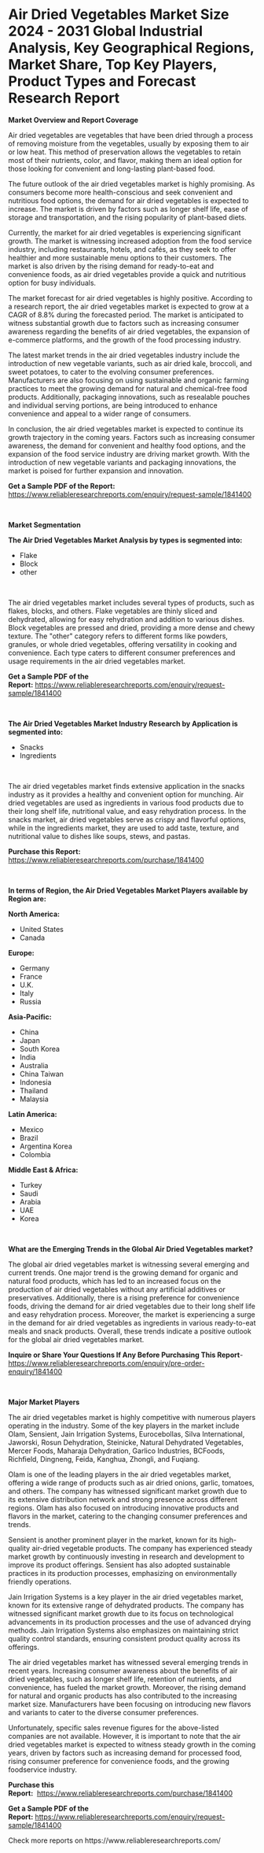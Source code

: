 <p><h1>Air Dried Vegetables Market Size 2024 - 2031 Global Industrial Analysis, Key Geographical Regions, Market Share, Top Key Players, Product Types and Forecast Research Report</h1></p><p><strong>Market Overview and Report Coverage</strong></p>
<p><p>Air dried vegetables are vegetables that have been dried through a process of removing moisture from the vegetables, usually by exposing them to air or low heat. This method of preservation allows the vegetables to retain most of their nutrients, color, and flavor, making them an ideal option for those looking for convenient and long-lasting plant-based food.</p><p>The future outlook of the air dried vegetables market is highly promising. As consumers become more health-conscious and seek convenient and nutritious food options, the demand for air dried vegetables is expected to increase. The market is driven by factors such as longer shelf life, ease of storage and transportation, and the rising popularity of plant-based diets.</p><p>Currently, the market for air dried vegetables is experiencing significant growth. The market is witnessing increased adoption from the food service industry, including restaurants, hotels, and cafés, as they seek to offer healthier and more sustainable menu options to their customers. The market is also driven by the rising demand for ready-to-eat and convenience foods, as air dried vegetables provide a quick and nutritious option for busy individuals.</p><p>The market forecast for air dried vegetables is highly positive. According to a research report, the air dried vegetables market is expected to grow at a CAGR of 8.8% during the forecasted period. The market is anticipated to witness substantial growth due to factors such as increasing consumer awareness regarding the benefits of air dried vegetables, the expansion of e-commerce platforms, and the growth of the food processing industry.</p><p>The latest market trends in the air dried vegetables industry include the introduction of new vegetable variants, such as air dried kale, broccoli, and sweet potatoes, to cater to the evolving consumer preferences. Manufacturers are also focusing on using sustainable and organic farming practices to meet the growing demand for natural and chemical-free food products. Additionally, packaging innovations, such as resealable pouches and individual serving portions, are being introduced to enhance convenience and appeal to a wider range of consumers.</p><p>In conclusion, the air dried vegetables market is expected to continue its growth trajectory in the coming years. Factors such as increasing consumer awareness, the demand for convenient and healthy food options, and the expansion of the food service industry are driving market growth. With the introduction of new vegetable variants and packaging innovations, the market is poised for further expansion and innovation.</p></p>
<p><strong>Get a Sample PDF of the Report:</strong> <a href="https://www.reliableresearchreports.com/enquiry/request-sample/1841400">https://www.reliableresearchreports.com/enquiry/request-sample/1841400</a></p>
<p>&nbsp;</p>
<p><strong>Market Segmentation</strong></p>
<p><strong>The Air Dried Vegetables Market Analysis by types is segmented into:</strong></p>
<p><ul><li>Flake</li><li>Block</li><li>other</li></ul></p>
<p>&nbsp;</p>
<p><p>The air dried vegetables market includes several types of products, such as flakes, blocks, and others. Flake vegetables are thinly sliced and dehydrated, allowing for easy rehydration and addition to various dishes. Block vegetables are pressed and dried, providing a more dense and chewy texture. The "other" category refers to different forms like powders, granules, or whole dried vegetables, offering versatility in cooking and convenience. Each type caters to different consumer preferences and usage requirements in the air dried vegetables market.</p></p>
<p><strong>Get a Sample PDF of the Report:</strong>&nbsp;<a href="https://www.reliableresearchreports.com/enquiry/request-sample/1841400">https://www.reliableresearchreports.com/enquiry/request-sample/1841400</a></p>
<p>&nbsp;</p>
<p><strong>The Air Dried Vegetables Market Industry Research by Application is segmented into:</strong></p>
<p><ul><li>Snacks</li><li>Ingredients</li></ul></p>
<p>&nbsp;</p>
<p><p>The air dried vegetables market finds extensive application in the snacks industry as it provides a healthy and convenient option for munching. Air dried vegetables are used as ingredients in various food products due to their long shelf life, nutritional value, and easy rehydration process. In the snacks market, air dried vegetables serve as crispy and flavorful options, while in the ingredients market, they are used to add taste, texture, and nutritional value to dishes like soups, stews, and pastas.</p></p>
<p><strong>Purchase this Report:</strong>&nbsp; <a href="https://www.reliableresearchreports.com/purchase/1841400">https://www.reliableresearchreports.com/purchase/1841400</a></p>
<p>&nbsp;</p>
<p><strong>In terms of Region, the Air Dried Vegetables Market Players available by Region are:</strong></p>
<p>
    <p> <strong> North America: </strong>
        <ul>
            <li>United States</li>
            <li>Canada</li>
        </ul>
        </p> 
    <p> <strong> Europe: </strong>
        <ul>
            <li>Germany</li>
            <li>France</li>
            <li>U.K.</li>
            <li>Italy</li>
            <li>Russia</li>
        </ul>
        </p> 
    <p> <strong> Asia-Pacific: </strong>
        <ul>
            <li>China</li>
            <li>Japan</li>
            <li>South Korea</li>
            <li>India</li>
            <li>Australia</li>
            <li>China Taiwan</li>
            <li>Indonesia</li>
            <li>Thailand</li>
            <li>Malaysia</li>
        </ul>
        </p> 
    <p> <strong> Latin America: </strong>
        <ul>
            <li>Mexico</li>
            <li>Brazil</li>
            <li>Argentina Korea</li>
            <li>Colombia</li>
        </ul>
        </p> 
    <p> <strong> Middle East & Africa: </strong>
        <ul>
            <li>Turkey</li>
            <li>Saudi</li>
            <li>Arabia</li>
            <li>UAE</li>
            <li>Korea</li>
        </ul>
    </p>
    </p>
<p>&nbsp;</p>
<p><strong>What are the Emerging Trends in the Global Air Dried Vegetables market?</strong></p>
<p><p>The global air dried vegetables market is witnessing several emerging and current trends. One major trend is the growing demand for organic and natural food products, which has led to an increased focus on the production of air dried vegetables without any artificial additives or preservatives. Additionally, there is a rising preference for convenience foods, driving the demand for air dried vegetables due to their long shelf life and easy rehydration process. Moreover, the market is experiencing a surge in the demand for air dried vegetables as ingredients in various ready-to-eat meals and snack products. Overall, these trends indicate a positive outlook for the global air dried vegetables market.</p></p>
<p><strong>Inquire or Share Your Questions If Any Before Purchasing This Report</strong>- <a href="https://www.reliableresearchreports.com/enquiry/pre-order-enquiry/1841400">https://www.reliableresearchreports.com/enquiry/pre-order-enquiry/1841400</a></p>
<p>&nbsp;</p>
<p><strong>Major Market Players</strong></p>
<p><p>The air dried vegetables market is highly competitive with numerous players operating in the industry. Some of the key players in the market include Olam, Sensient, Jain Irrigation Systems, Eurocebollas, Silva International, Jaworski, Rosun Dehydration, Steinicke, Natural Dehydrated Vegetables, Mercer Foods, Maharaja Dehydration, Garlico Industries, BCFoods, Richfield, Dingneng, Feida, Kanghua, Zhongli, and Fuqiang.</p><p>Olam is one of the leading players in the air dried vegetables market, offering a wide range of products such as air dried onions, garlic, tomatoes, and others. The company has witnessed significant market growth due to its extensive distribution network and strong presence across different regions. Olam has also focused on introducing innovative products and flavors in the market, catering to the changing consumer preferences and trends.</p><p>Sensient is another prominent player in the market, known for its high-quality air-dried vegetable products. The company has experienced steady market growth by continuously investing in research and development to improve its product offerings. Sensient has also adopted sustainable practices in its production processes, emphasizing on environmentally friendly operations.</p><p>Jain Irrigation Systems is a key player in the air dried vegetables market, known for its extensive range of dehydrated products. The company has witnessed significant market growth due to its focus on technological advancements in its production processes and the use of advanced drying methods. Jain Irrigation Systems also emphasizes on maintaining strict quality control standards, ensuring consistent product quality across its offerings.</p><p>The air dried vegetables market has witnessed several emerging trends in recent years. Increasing consumer awareness about the benefits of air dried vegetables, such as longer shelf life, retention of nutrients, and convenience, has fueled the market growth. Moreover, the rising demand for natural and organic products has also contributed to the increasing market size. Manufacturers have been focusing on introducing new flavors and variants to cater to the diverse consumer preferences.</p><p>Unfortunately, specific sales revenue figures for the above-listed companies are not available. However, it is important to note that the air dried vegetables market is expected to witness steady growth in the coming years, driven by factors such as increasing demand for processed food, rising consumer preference for convenience foods, and the growing foodservice industry.</p></p>
<p><strong>Purchase this Report:</strong>&nbsp;&nbsp;<a href="https://www.reliableresearchreports.com/purchase/1841400">https://www.reliableresearchreports.com/purchase/1841400</a></p>
<p></p>
<p><strong>Get a Sample PDF of the Report:</strong>&nbsp;<a href="https://www.reliableresearchreports.com/enquiry/request-sample/1841400">https://www.reliableresearchreports.com/enquiry/request-sample/1841400</a></p>
<p>Check more reports on https://www.reliableresearchreports.com/</p>